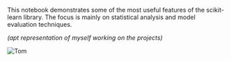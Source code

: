 This notebook demonstrates some of the most useful features of the scikit-learn library. The focus is mainly on statistical analysis and model evaluation techniques.

*(apt representation of myself working on the projects)*

![Tom](https://github.com/ShumB1992/Machine-Learning-using-Scikit-learn/assets/142171873/ba78ff5e-4774-4abc-9fd2-fa37afcc6735)
